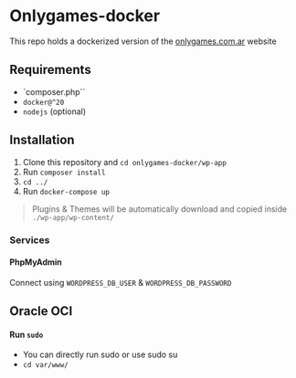 # Onlygames-docker

This repo holds a dockerized version of the [onlygames.com.ar](https://onlygames.com.ar) website

## Requirements

- `composer.php``
- `docker@^20`
- `nodejs` (optional)

## Installation

1. Clone this repository and `cd onlygames-docker/wp-app`
2. Run `composer install`
3. `cd ../`
4. Run `docker-compose up`

> Plugins & Themes will be automatically download and copied inside `./wp-app/wp-content/`

### Services

#### PhpMyAdmin

Connect using `WORDPRESS_DB_USER` & `WORDPRESS_DB_PASSWORD`


## Oracle OCI

#### Run `sudo`

- You can directly run sudo or use sudo su
- `cd var/www/`